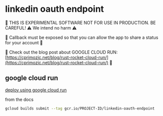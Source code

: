 # linkedin oauth endpoint

🔬 THIS IS EXPERIMENTAL SOFTWARE NOT FOR USE IN PRODUCTION.  BE CAREFUL!  ⚠️ We intend no harm ⚠️

🤖 Callback must be exposed so that you can allow the app to share a status for your account 🤖

🙏 Check out the blog post about GOOGLE CLOUD RUN: [https://cprimozic.net/blog/rust-rocket-cloud-run/](https://cprimozic.net/blog/rust-rocket-cloud-run/)  🙏

## google cloud run

[deploy using google cloud run](https://cloud.google.com/run/docs/quickstarts/build-and-deploy?_ga=2.247509319.-199990648.1584658988#deploying_to) 

from the docs

```sh
gcloud builds submit --tag gcr.io/PROJECT-ID/linkedin-oauth-endpoint
```
